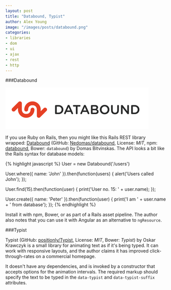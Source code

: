 ```yaml
---
layout: post
title: "Databound, Typist"
author: Alex Young
image: "/images/posts/databound.png"
categories:
- libraries
- dom
- ui
- ajax
- rest
- http
---
```


###Databound

![Databound](/images/posts/databound.png)

If you use Ruby on Rails, then you might like this Rails REST library wrapped: [Databound](http://databound.me/) (GitHub: [Nedomas/databound](https://github.com/Nedomas/databound), License: _MIT_, npm: [databound](https://www.npmjs.com/package/databound), Bower: `databound`) by Domas Bitvinskas.  The API looks a bit like the Rails syntax for database models:

{% highlight javascript %}
User = new Databound('/users')

User.where({ name: 'John' }).then(function(users) {
  alert('Users called John');
});

User.find(15).then(function(user) {
  print('User no. 15: ' + user.name);
});

User.create({ name: 'Peter' }).then(function(user) {
  print('I am ' + user.name + ' from database');
});
{% endhighlight %}

Install it with npm, Bower, or as part of a Rails asset pipeline.  The author also notes that you can use it with Angular as an alternative to `ngResource`.

###Typist

Typist (GitHub: [positionly/Typist](https://github.com/positionly/Typist), License: _MIT_, Bower: _Typist_) by Oskar Krawczyk is a small library for animating text as if it's being typed.  It can work with responsive layouts, and the author claims it has improved click-through-rates on a commercial homepage.

It doesn't have any dependencies, and is invoked by a constructor that accepts options for the animation intervals.  The required markup should specify the text to be typed in the `data-typist` and `data-typist-suffix` attributes.

